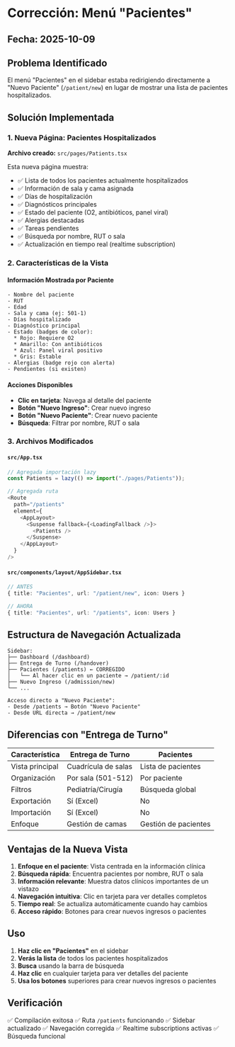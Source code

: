 # Corrección: Menú "Pacientes" 

## Fecha: 2025-10-09

## Problema Identificado

El menú "Pacientes" en el sidebar estaba redirigiendo directamente a "Nuevo Paciente" (`/patient/new`) en lugar de mostrar una lista de pacientes hospitalizados.

## Solución Implementada

### 1. Nueva Página: Pacientes Hospitalizados

**Archivo creado:** `src/pages/Patients.tsx`

Esta nueva página muestra:
- ✅ Lista de todos los pacientes actualmente hospitalizados
- ✅ Información de sala y cama asignada
- ✅ Días de hospitalización
- ✅ Diagnósticos principales
- ✅ Estado del paciente (O2, antibióticos, panel viral)
- ✅ Alergias destacadas
- ✅ Tareas pendientes
- ✅ Búsqueda por nombre, RUT o sala
- ✅ Actualización en tiempo real (realtime subscription)

### 2. Características de la Vista

#### Información Mostrada por Paciente
```
- Nombre del paciente
- RUT
- Edad
- Sala y cama (ej: 501-1)
- Días hospitalizado
- Diagnóstico principal
- Estado (badges de color):
  * Rojo: Requiere O2
  * Amarillo: Con antibióticos
  * Azul: Panel viral positivo
  * Gris: Estable
- Alergias (badge rojo con alerta)
- Pendientes (si existen)
```

#### Acciones Disponibles
- **Clic en tarjeta**: Navega al detalle del paciente
- **Botón "Nuevo Ingreso"**: Crear nuevo ingreso
- **Botón "Nuevo Paciente"**: Crear nuevo paciente
- **Búsqueda**: Filtrar por nombre, RUT o sala

### 3. Archivos Modificados

#### `src/App.tsx`
```typescript
// Agregada importación lazy
const Patients = lazy(() => import("./pages/Patients"));

// Agregada ruta
<Route 
  path="/patients" 
  element={
    <AppLayout>
      <Suspense fallback={<LoadingFallback />}>
        <Patients />
      </Suspense>
    </AppLayout>
  } 
/>
```

#### `src/components/layout/AppSidebar.tsx`
```typescript
// ANTES
{ title: "Pacientes", url: "/patient/new", icon: Users }

// AHORA
{ title: "Pacientes", url: "/patients", icon: Users }
```

## Estructura de Navegación Actualizada

```
Sidebar:
├── Dashboard (/dashboard)
├── Entrega de Turno (/handover)
├── Pacientes (/patients) ← CORREGIDO
│   └── Al hacer clic en un paciente → /patient/:id
├── Nuevo Ingreso (/admission/new)
└── ...

Acceso directo a "Nuevo Paciente":
- Desde /patients → Botón "Nuevo Paciente"
- Desde URL directa → /patient/new
```

## Diferencias con "Entrega de Turno"

| Característica | Entrega de Turno | Pacientes |
|----------------|------------------|-----------|
| Vista principal | Cuadrícula de salas | Lista de pacientes |
| Organización | Por sala (501-512) | Por paciente |
| Filtros | Pediatría/Cirugía | Búsqueda global |
| Exportación | Sí (Excel) | No |
| Importación | Sí (Excel) | No |
| Enfoque | Gestión de camas | Gestión de pacientes |

## Ventajas de la Nueva Vista

1. **Enfoque en el paciente**: Vista centrada en la información clínica
2. **Búsqueda rápida**: Encuentra pacientes por nombre, RUT o sala
3. **Información relevante**: Muestra datos clínicos importantes de un vistazo
4. **Navegación intuitiva**: Clic en tarjeta para ver detalles completos
5. **Tiempo real**: Se actualiza automáticamente cuando hay cambios
6. **Acceso rápido**: Botones para crear nuevos ingresos o pacientes

## Uso

1. **Haz clic en "Pacientes"** en el sidebar
2. **Verás la lista** de todos los pacientes hospitalizados
3. **Busca** usando la barra de búsqueda
4. **Haz clic** en cualquier tarjeta para ver detalles del paciente
5. **Usa los botones** superiores para crear nuevos ingresos o pacientes

## Verificación

✅ Compilación exitosa
✅ Ruta `/patients` funcionando
✅ Sidebar actualizado
✅ Navegación corregida
✅ Realtime subscriptions activas
✅ Búsqueda funcional
